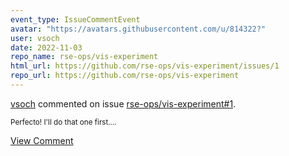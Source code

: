 ```yaml
---
event_type: IssueCommentEvent
avatar: "https://avatars.githubusercontent.com/u/814322?"
user: vsoch
date: 2022-11-03
repo_name: rse-ops/vis-experiment
html_url: https://github.com/rse-ops/vis-experiment/issues/1
repo_url: https://github.com/rse-ops/vis-experiment
---
```


<a href='https://github.com/vsoch' target='_blank'>vsoch</a> commented on issue <a href='https://github.com/rse-ops/vis-experiment/issues/1' target='_blank'>rse-ops/vis-experiment#1</a>.

<small>Perfecto! I'll do that one first....</small>

<a href='https://github.com/rse-ops/vis-experiment/issues/1' target='_blank'>View Comment</a>